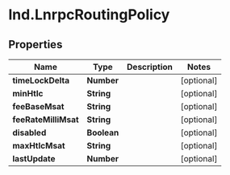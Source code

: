 # lnd.LnrpcRoutingPolicy

## Properties

Name | Type | Description | Notes
------------ | ------------- | ------------- | -------------
**timeLockDelta** | **Number** |  | [optional] 
**minHtlc** | **String** |  | [optional] 
**feeBaseMsat** | **String** |  | [optional] 
**feeRateMilliMsat** | **String** |  | [optional] 
**disabled** | **Boolean** |  | [optional] 
**maxHtlcMsat** | **String** |  | [optional] 
**lastUpdate** | **Number** |  | [optional] 


